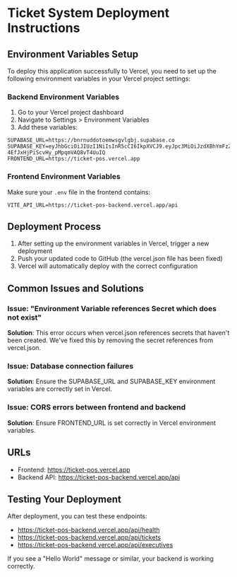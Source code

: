 # Ticket System Deployment Instructions

## Environment Variables Setup

To deploy this application successfully to Vercel, you need to set up the following environment variables in your Vercel project settings:

### Backend Environment Variables

1. Go to your Vercel project dashboard
2. Navigate to Settings > Environment Variables
3. Add these variables:

```
SUPABASE_URL=https://bnrnuddotoemwsgvlgbj.supabase.co
SUPABASE_KEY=eyJhbGciOiJIUzI1NiIsInR5cCI6IkpXVCJ9.eyJpc3MiOiJzdXBhYmFzZSIsInJlZiI6ImJucm51ZGRvdG9lbXdzZ3ZsZ2JqIiwicm9sZSI6ImFub24iLCJpYXQiOjE3NTc1MjU0MDYsImV4cCI6MjA3MzEwMTQwNn0.bSqfeOf8LkV-4EfJxHjPiScvHy_pMpqmVAQ8vT4UuIQ
FRONTEND_URL=https://ticket-pos.vercel.app
```

### Frontend Environment Variables

Make sure your `.env` file in the frontend contains:

```
VITE_API_URL=https://ticket-pos-backend.vercel.app/api
```

## Deployment Process

1. After setting up the environment variables in Vercel, trigger a new deployment
2. Push your updated code to GitHub (the vercel.json file has been fixed)
3. Vercel will automatically deploy with the correct configuration

## Common Issues and Solutions

### Issue: "Environment Variable references Secret which does not exist"
**Solution**: This error occurs when vercel.json references secrets that haven't been created. We've fixed this by removing the secret references from vercel.json.

### Issue: Database connection failures
**Solution**: Ensure the SUPABASE_URL and SUPABASE_KEY environment variables are correctly set in Vercel.

### Issue: CORS errors between frontend and backend
**Solution**: Ensure FRONTEND_URL is set correctly in Vercel environment variables.

## URLs

- Frontend: https://ticket-pos.vercel.app
- Backend API: https://ticket-pos-backend.vercel.app/api

## Testing Your Deployment

After deployment, you can test these endpoints:
- https://ticket-pos-backend.vercel.app/api/health
- https://ticket-pos-backend.vercel.app/api/tickets
- https://ticket-pos-backend.vercel.app/api/executives

If you see a "Hello World" message or similar, your backend is working correctly.